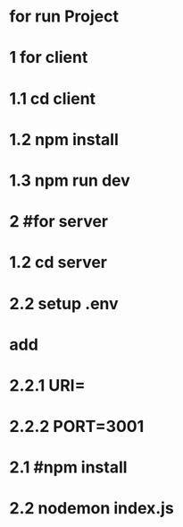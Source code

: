 # for run Project 
# 1  for client
# 1.1 cd client
# 1.2 npm install
# 1.3 npm run dev

# 2 #for server
 #  1.2 cd server
#   2.2 setup .env
#    add 
 #   2.2.1 URI=
 #  2.2.2  PORT=3001

# 2.1 #npm install
# 2.2 nodemon index.js
